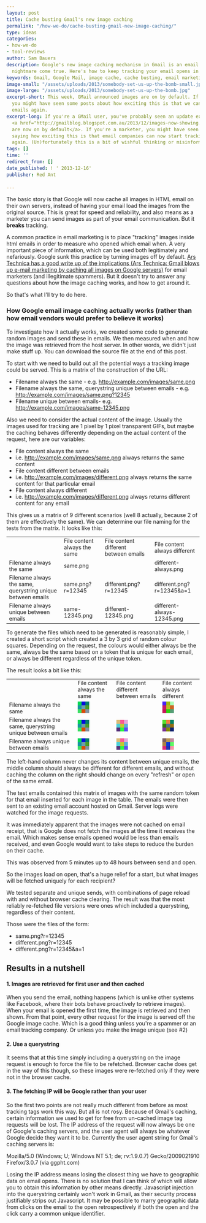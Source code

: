 ```yaml
---
layout: post
title: Cache busting Gmail's new image caching
permalink: "/how-we-do/cache-busting-gmail-new-image-caching/"
type: ideas
categories:
- how-we-do
- tool-reviews
author: Sam Bauers
description: Google's new image caching mechanism in Gmail is an email marketer's
  nightmare come true. Here's how to keep tracking your email opens in Gmail.
keywords: Gmail, Google Mail, image cache, cache busting, email marketing
image-small: "/assets/uploads/2013/somebody-set-us-up-the-bomb-small.jpg"
image-large: "/assets/uploads/2013/somebody-set-us-up-the-bomb.jpg"
excerpt-short: This week, GMail announced images are on by default. If you're a marketer,
  you might have seen some posts about how exciting this is that we can now track
  emails again.
excerpt-long: If you're a GMail user, you've probably seen an update explaining that
  <a href="http://gmailblog.blogspot.com.au/2013/12/images-now-showing.html">images
  are now on by default</a>. If you're a marketer, you might have seen some posts
  saying how exciting this is that email companies can now start tracking email opens
  again. (Un)fortunately this is a bit of wishful thinking or misinformation.
tags: []
time: ''
redirect_from: []
date_published: ! ' 2013-12-16'
publisher: Red Ant

---
```

The basic story is that Google will now cache all images in HTML email on their own servers, instead of having your email load the images from the original source. This is great for speed and reliability, and also means as a marketer you can send images as part of your email communication. But it **breaks** tracking.

A common practice in email marketing is to place "tracking" images inside html emails in order to measure who opened which email when. A very important piece of information, which can be used both legitimately and nefariously. Google sunk this practice by turning images off by default. [Ars Technica has a good write up of the implications (Ars Technica: Gmail blows up e-mail marketing by caching all images on Google servers)](http://arstechnica.com/information-technology/2013/12/gmail-blows-up-e-mail-marketing-by-caching-all-images-on-google-servers/) for email marketers (and illegitimate spammers). But it doesn't try to answer any questions about how the image caching works, and how to get around it.

So that's what I'll try to do here.

### How Google email image caching actually works (rather than how email vendors would prefer to believe it works)

To investigate how it actually works, we created some code to generate random images and send these in emails. We then measured when and how the image was retrieved from the host server. In other words, we didn't just make stuff up. You can download the source file at the end of this post.

To start with we need to build out all the potential ways a tracking image could be served. This is a matrix of the construction of the URL:

* Filename always the same - e.g. http://example.com/images/same.png
* Filename always the same, querystring unique between emails - e.g. http://example.com/images/same.png?12345
* Filename unique between emails- e.g. http://example.com/images/same-12345.png

Also we need to consider the actual content of the image. Usually the images used for tracking are 1 pixel by 1 pixel transparent GIFs, but maybe the caching behaves differently depending on the actual content of the request, here are our variables:

* File content always the same
* i.e. http://example.com/images/same.png always returns the same content
* File content different between emails
* i.e. http://example.com/images/different.png always returns the same content for that particular email
* File content always different
* i.e. http://example.com/images/different.png always returns different content for any email

This gives us a matrix of 9 different scenarios (well 8 actually, because 2 of them are effectively the same). We can determine our file naming for the tests from the matrix. It looks like this:

<table class="table table-bordered matrix">
<tbody>
<tr>
<td></td>
<td>File content always the same</td>
<td>File content different between emails</td>
<td>File content always different</td>
</tr>
<tr>
<td>Filename always the same</td>
<td class="active text-center" colspan="2">same.png</td>
<td class="active text-center">different-always.png</td>
</tr>
<tr>
<td>Filename always the same, querystring unique between emails</td>
<td class="active text-center">same.png?r=12345</td>
<td class="active text-center">different.png?r=12345</td>
<td class="active text-center">different.png?r=12345&a=1</td>
</tr>
<tr>
<td>Filename always unique between emails</td>
<td class="active text-center">same-12345.png</td>
<td class="active text-center">different-12345.png</td>
<td class="active text-center">different-always-12345.png</td>
</tr>
</tbody>
</table>

To generate the files which need to be generated is reasonably simple, I created a short script which created a 3 by 3 grid of random colour squares. Depending on the request, the colours would either always be the same, always be the same based on a token that is unique for each email, or always be different regardless of the unique token.

The result looks a bit like this:

<table class="table table-bordered matrix">
<tbody>
<tr>
<td></td>
<td>File content always the same</td>
<td>File content different between emails</td>
<td>File content always different</td>
</tr>
<tr>
<td>Filename always the same</td>
<td class="active text-center" colspan="2"><img class="alignnone size-full wp-image-743" alt="same.png" src="/assets/uploads/2013/gmail-same.png" width="30" height="30"></td>
<td class="active text-center"><img class="alignnone size-full wp-image-739" alt="different-always.png" src="/assets/uploads/2013/gmail-different-always-1.png" width="30" height="30"></td>
</tr>
<tr>
<td>Filename always the same, querystring unique between emails</td>
<td class="active text-center"><img class="alignnone size-full wp-image-743" alt="same.png?12345" src="/assets/uploads/2013/gmail-same.png" width="30" height="30"></td>
<td class="active text-center"><img class="alignnone size-full wp-image-742" alt="different.png?r=12345" src="/assets/uploads/2013/gmail-different.png" width="30" height="30"></td>
<td class="active text-center"><img class="alignnone size-full wp-image-742" alt="different.png?r=12345&a=1" src="/assets/uploads/2013/gmail-different-always-2.png" width="30" height="30"></td>
</tr>
<tr>
<td>Filename always unique between emails</td>
<td class="active text-center"><img class="alignnone size-full wp-image-743" alt="same-12345.png" src="/assets/uploads/2013/gmail-same.png" width="30" height="30"></td>
<td class="active text-center"><img class="alignnone size-full wp-image-742" alt="different-12345.png" src="/assets/uploads/2013/gmail-different.png" width="30" height="30"></td>
<td class="active text-center"><img class="alignnone size-full wp-image-742" alt="different-always-12345.png" src="/assets/uploads/2013/gmail-different-always-3.png" width="30" height="30"></td>
</tr>
</tbody>
</table>

The left-hand column never changes its content between unique emails, the middle column should always be different for different emails, and without caching the column on the right should change on every "refresh" or open of the same email.

The test emails contained this matrix of images with the same random token for that email inserted for each image in the table. The emails were then sent to an existing email account hosted on Gmail. Server logs were watched for the image requests.

It was immediately apparent that the images were not cached on email receipt, that is Google does not fetch the images at the time it receives the email. Which makes sense emails opened would be less than emails received, and even Google would want to take steps to reduce the burden on their cache.

This was observed from 5 minutes up to 48 hours between send and open.

So the images load on open, that's a huge relief for a start, but what images will be fetched uniquely for each recipient?

We tested separate and unique sends, with combinations of page reload with and without browser cache clearing. The result was that the most reliably re-fetched file versions were ones which included a querystring, regardless of their content.

Those were the files of the form:

* same.png?r=12345
* different.png?r=12345
* different.png?r=12345&a=1

## Results in a nutshell

#### 1. Images are retrieved for first user and then cached

When you send the email, nothing happens (which is unlike other systems like Facebook, where their bots behave proactively to retrieve images). When your email is opened the first time, the image is retrieved and then shown. From that point, every other request for the image is served off the Google image cache. Which is a good thing unless you're a spammer or an email tracking company. Or unless you make the image unique (see #2)

#### 2. Use a querystring

It seems that at this time simply including a querystring on the image request is enough to force the file to be refetched. Browser cache does get in the way of this though, so these images were re-fetched only if they were not in the browser cache.

#### 3. The fetching IP will be Google rather than your user

So the first two points are not really much different from before as most tracking tags work this way. But all is not rosy. Because of Gmail's caching, certain information we used to get for free from un-cached image tag requests will be lost. The IP address of the request will now always be one of Google's caching servers, and the user agent will always be whatever Google decide they want it to be. Currently the user agent string for Gmail's caching servers is:

Mozilla/5.0 (Windows; U; Windows NT 5.1; de; rv:1.9.0.7) Gecko/2009021910 Firefox/3.0.7 (via ggpht.com)

Losing the IP address means losing the closest thing we have to geographic data on email opens. There is no solution that I can think of which will allow you to obtain this information by other means directly. Javascript injection into the querystring certainly won't work in Gmail, as their security process justifiably strips out Javascript. It may be possible to marry geographic data from clicks on the email to the open retrospectively if both the open and the click carry a common unique identifier.